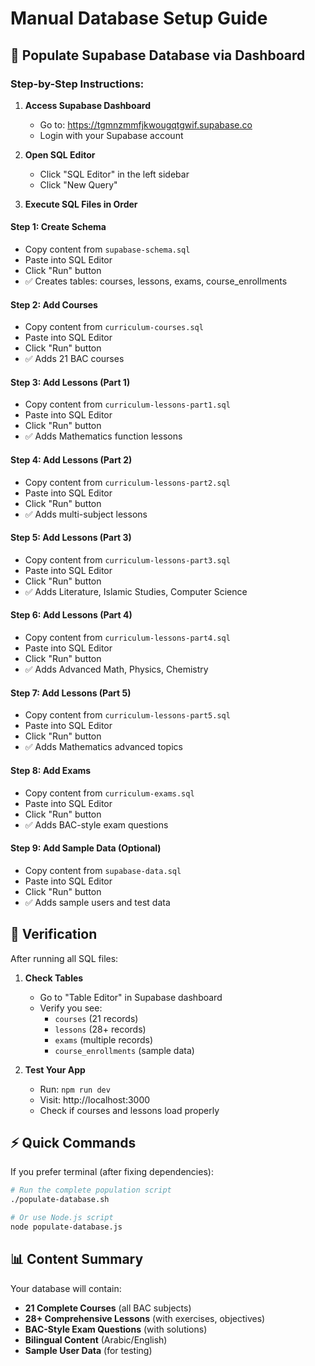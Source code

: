 # Manual Database Setup Guide

## 🚀 Populate Supabase Database via Dashboard

### Step-by-Step Instructions:

1. **Access Supabase Dashboard**
   - Go to: https://tgmnzmmfjkwougqtgwif.supabase.co
   - Login with your Supabase account

2. **Open SQL Editor**
   - Click "SQL Editor" in the left sidebar
   - Click "New Query"

3. **Execute SQL Files in Order**

#### Step 1: Create Schema
- Copy content from `supabase-schema.sql`
- Paste into SQL Editor
- Click "Run" button
- ✅ Creates tables: courses, lessons, exams, course_enrollments

#### Step 2: Add Courses
- Copy content from `curriculum-courses.sql`
- Paste into SQL Editor
- Click "Run" button
- ✅ Adds 21 BAC courses

#### Step 3: Add Lessons (Part 1)
- Copy content from `curriculum-lessons-part1.sql`
- Paste into SQL Editor
- Click "Run" button
- ✅ Adds Mathematics function lessons

#### Step 4: Add Lessons (Part 2)
- Copy content from `curriculum-lessons-part2.sql`
- Paste into SQL Editor
- Click "Run" button
- ✅ Adds multi-subject lessons

#### Step 5: Add Lessons (Part 3)
- Copy content from `curriculum-lessons-part3.sql`
- Paste into SQL Editor
- Click "Run" button
- ✅ Adds Literature, Islamic Studies, Computer Science

#### Step 6: Add Lessons (Part 4)
- Copy content from `curriculum-lessons-part4.sql`
- Paste into SQL Editor
- Click "Run" button
- ✅ Adds Advanced Math, Physics, Chemistry

#### Step 7: Add Lessons (Part 5)
- Copy content from `curriculum-lessons-part5.sql`
- Paste into SQL Editor
- Click "Run" button
- ✅ Adds Mathematics advanced topics

#### Step 8: Add Exams
- Copy content from `curriculum-exams.sql`
- Paste into SQL Editor
- Click "Run" button
- ✅ Adds BAC-style exam questions

#### Step 9: Add Sample Data (Optional)
- Copy content from `supabase-data.sql`
- Paste into SQL Editor
- Click "Run" button
- ✅ Adds sample users and test data

## 🎉 Verification

After running all SQL files:

1. **Check Tables**
   - Go to "Table Editor" in Supabase dashboard
   - Verify you see:
     - `courses` (21 records)
     - `lessons` (28+ records)
     - `exams` (multiple records)
     - `course_enrollments` (sample data)

2. **Test Your App**
   - Run: `npm run dev`
   - Visit: http://localhost:3000
   - Check if courses and lessons load properly

## ⚡ Quick Commands

If you prefer terminal (after fixing dependencies):
```bash
# Run the complete population script
./populate-database.sh

# Or use Node.js script
node populate-database.js
```

## 📊 Content Summary

Your database will contain:
- **21 Complete Courses** (all BAC subjects)
- **28+ Comprehensive Lessons** (with exercises, objectives)
- **BAC-Style Exam Questions** (with solutions)
- **Bilingual Content** (Arabic/English)
- **Sample User Data** (for testing)
